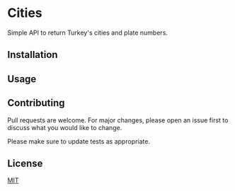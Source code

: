# Cities

Simple API to return Turkey's cities and plate numbers.

## Installation


## Usage


## Contributing
Pull requests are welcome. For major changes, please open an issue first to discuss what you would like to change.

Please make sure to update tests as appropriate.

## License
[MIT](https://github.com/akkayaburak/Cities/blob/master/LICENSE)